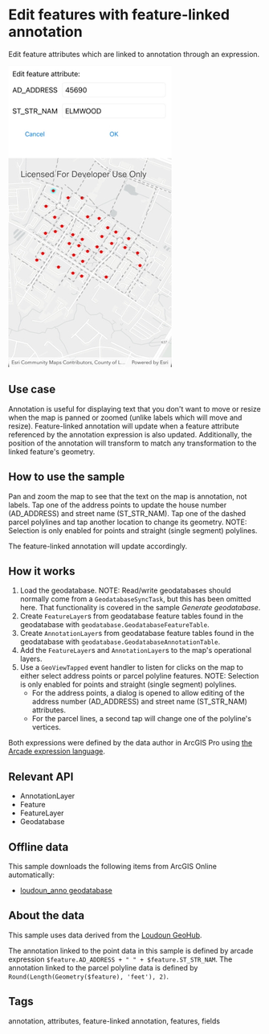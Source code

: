 # Edit features with feature-linked annotation

Edit feature attributes which are linked to annotation through an expression.

![Image of edit features with feature-linked annotation](EditFeatureLinkedAnnotation.jpg)

## Use case

Annotation is useful for displaying text that you don't want to move or resize when the map is panned or zoomed (unlike labels which will move and resize). Feature-linked annotation will update when a feature attribute referenced by the annotation expression is also updated. Additionally, the position of the annotation will transform to match any transformation to the linked feature's geometry.

## How to use the sample

Pan and zoom the map to see that the text on the map is annotation, not labels. Tap one of the address points to update the house number (AD_ADDRESS) and street name (ST_STR_NAM). Tap one of the dashed parcel polylines and tap another location to change its geometry. NOTE: Selection is only enabled for points and straight (single segment) polylines.

The feature-linked annotation will update accordingly.

## How it works

1. Load the geodatabase. NOTE: Read/write geodatabases should normally come from a `GeodatabaseSyncTask`, but this has been omitted here. That functionality is covered in the sample *Generate geodatabase*.
2. Create `FeatureLayer`s from geodatabase feature tables found in the geodatabase with `geodatabase.GeodatabaseFeatureTable`.
3. Create `AnnotationLayer`s from geodatabase feature tables found in the geodatabase with `geodatabase.GeodatabaseAnnotationTable`.
4. Add the `FeatureLayer`s and `AnnotationLayer`s to the map's operational layers.
5. Use a `GeoViewTapped` event handler to listen for clicks on the map to either select address points or parcel polyline features.  NOTE: Selection is only enabled for points and straight (single segment) polylines.
    * For the address points, a dialog is opened to allow editing of the address number (AD_ADDRESS) and street name (ST_STR_NAM) attributes.
    * For the parcel lines, a second tap will change one of the polyline's vertices.

Both expressions were defined by the data author in ArcGIS Pro using [the Arcade expression language](https://developers.arcgis.com/arcade/).

## Relevant API

* AnnotationLayer
* Feature
* FeatureLayer
* Geodatabase

## Offline data

This sample downloads the following items from ArcGIS Online automatically:

* [loudoun_anno geodatabase](https://www.arcgis.com/home/item.html?id=74c0c9fa80f4498c9739cc42531e9948)

## About the data

This sample uses data derived from the [Loudoun GeoHub](https://geohub-loudoungis.opendata.arcgis.com/).

The annotation linked to the point data in this sample is defined by arcade expression `$feature.AD_ADDRESS + " " + $feature.ST_STR_NAM`. The annotation linked to the parcel polyline data is defined by `Round(Length(Geometry($feature), 'feet'), 2)`.

## Tags

annotation, attributes, feature-linked annotation, features, fields
